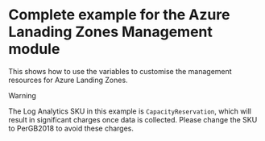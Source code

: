 # Complete example for the Azure Lanading Zones Management module

This shows how to use the variables to customise the management resources for Azure Landing Zones.

> [!WARNING]
> The Log Analytics SKU in this example is `CapacityReservation`, which will result in significant charges once data is collected. Please change the SKU to PerGB2018 to avoid these charges.
